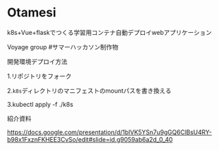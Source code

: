 # Otamesi
k8s+Vue+flaskでつくる学習用コンテナ自動デプロイwebアプリケーション

Voyage group #サマーハッカソン制作物

開発環境デプロイ方法

1.リポジトリをフォーク

2.`k8s`ディレクトリのマニフェストのmountパスを書き換える

3.kubectl apply -f ./k8s

紹介資料

https://docs.google.com/presentation/d/1blVK5YSn7u9gGQ6ClBsU4RY-b98x1FxznFKHEE3CvSo/edit#slide=id.g9059ab6a2d_0_40
